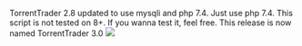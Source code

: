 TorrentTrader 2.8 updated to use mysqli and php 7.4. Just use php 7.4. This script is not tested on 8+. If you wanna test it, feel free. This release is now named TorrentTrader 3.0
![](gitimage/1.jpg)
